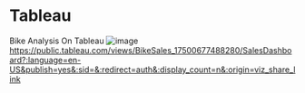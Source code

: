 # Tableau
Bike Analysis On Tableau
![image](https://github.com/user-attachments/assets/38870e36-0265-4644-8bcf-02a2451006fa)
https://public.tableau.com/views/BikeSales_17500677488280/SalesDashboard?:language=en-US&publish=yes&:sid=&:redirect=auth&:display_count=n&:origin=viz_share_link

